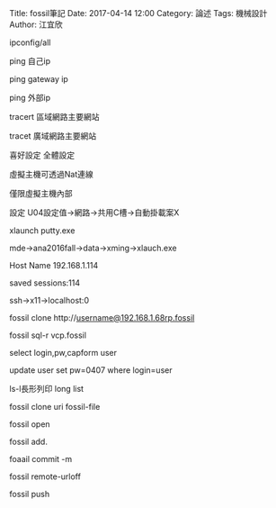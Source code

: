 Title: fossil筆記 
Date: 2017-04-14 12:00
Category: 論述
Tags: 機械設計
Author: 江宜欣

 



ipconfig/all 

ping 自己ip

ping gateway ip

ping 外部ip

tracert 區域網路主要網站

tracet 廣域網路主要網站

喜好設定 全體設定

虛擬主機可透過Nat連線

僅限虛擬主機內部


設定 U04設定值→網路→共用C槽→自動掛載案X

xlaunch putty.exe

mde→ana2016fall→data→xming→xlauch.exe

Host Name 192.168.1.114

saved sessions:114

ssh→x11→localhost:0

fossil clone http://username@192.168.1.68rp.fossil

fossil sql-r vcp.fossil

select login,pw,capform user

update user set pw=0407 where login=user

ls-l長形列印 long list

fossil clone uri fossil-file

fossil open

fossil add.

foaail commit -m

fossil remote-urloff

fossil push 